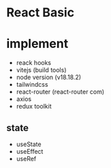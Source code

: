 # React Basic

# implement
- reack hooks
- vitejs (build tools)
- node version (v18.18.2)
- tailwindcss
- react-router (react-router com)
- axios
- redux toolkit

## state 
- useState
- useEffect
- useRef